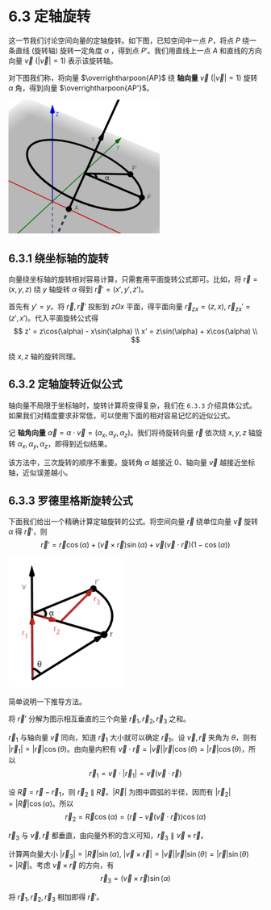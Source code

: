 # 6.3 定轴旋转

这一节我们讨论空间向量的定轴旋转。如下图，已知空间中一点 $P$，将点 $P$ 绕一条直线 (旋转轴) 旋转一定角度 $\alpha$ ，得到点 $P'$。我们用直线上一点 $A$ 和直线的方向向量 $\vec v\ (|\vec v|=1)$ 表示该旋转轴。

对下图我们称，将向量 $\overrightharpoon{AP}$ 绕 **轴向量** $\vec v\ (|\vec v|=1)$ 旋转 $\alpha$ 角，得到向量 $\overrightharpoon{AP'}$。

<img src="assert/image-5.png" width="300px" />

## 6.3.1 绕坐标轴的旋转

向量绕坐标轴的旋转相对容易计算，只需套用平面旋转公式即可。比如，将 $\vec r=(x,y,z)$ 绕 $y$ 轴旋转 $\alpha$ 得到 $\vec r'=(x',y',z')$。

首先有 $y'=y$。将 $\vec r,\vec r'$ 投影到 $zOx$ 平面，得平面向量 $\vec r_{zx}=(z,x),\ \vec r_{zx}'=(z',x')$。代入平面旋转公式得
$$
z' = z\cos(\alpha) - x\sin(\alpha) \\
x' = z\sin(\alpha) + x\cos(\alpha) \\
$$

绕 $x,z$ 轴的旋转同理。

## 6.3.2 定轴旋转近似公式

轴向量不局限于坐标轴时，旋转计算将变得复杂，我们在 `6.3.3` 介绍具体公式。如果我们对精度要求非常低，可以使用下面的相对容易记忆的近似公式。

记 **轴角向量** $\vec\alpha=\alpha\cdot\vec v=(\alpha_x,\alpha_y,\alpha_z)$。我们将待旋转向量 $\vec r$ 依次绕 $x,y,z$ 轴旋转 $\alpha_x,\alpha_y,\alpha_z$，即得到近似结果。

该方法中，三次旋转的顺序不重要。旋转角 $\alpha$ 越接近 $0$、轴向量 $\vec v$ 越接近坐标轴，近似误差越小。

## 6.3.3 罗德里格斯旋转公式

下面我们给出一个精确计算定轴旋转的公式。将空间向量 $\vec r$ 绕单位向量 $\vec v$ 旋转 $\alpha$ 得 $\vec r'$，则
$$
\vec r' =
\vec r \cos(\alpha) +
(\vec v \times \vec r)\sin(\alpha) +
\vec v (\vec v \cdot \vec r)(1-\cos(\alpha))
$$

<img src="assert/image-7.png" width="230px" />

简单说明一下推导方法。

将 $\vec r'$ 分解为图示相互垂直的三个向量 $\vec r_1,\vec r_2,\vec r_3$ 之和。

$\vec r_1$ 与轴向量 $\vec v$ 同向，知道 $\vec r_1$ 大小就可以确定 $\vec r_1$。设 $\vec v,\vec r$ 夹角为 $\theta$，则有 $|\vec r_1|=|\vec r|\cos(\theta)$。由向量内积有 $\vec v\cdot\vec r=|\vec v||\vec r|\cos(\theta)=|\vec r|\cos(\theta)$，所以
$$ \vec r_1 = \vec v\cdot|\vec r_1| = \vec v(\vec v\cdot\vec r) $$

设 $\vec R=\vec r-\vec r_1$，则 $\vec r_2\parallel\vec R$。$|\vec R|$ 为图中圆弧的半径，因而有 $|\vec r_2|=|\vec R|\cos(\alpha)$。所以
$$ \vec r_2 = \vec R\cos(\alpha) = (\vec r-\vec v(\vec v\cdot\vec r))\cos(\alpha) $$

$\vec r_3$ 与 $\vec v,\vec r$ 都垂直，由向量外积的含义可知，$\vec r_3\parallel \vec v\times\vec r$。

计算两向量大小 $|\vec r_3|=|\vec R|\sin(\alpha),\ |\vec v\times\vec r|=|\vec v||\vec r|\sin(\theta)=|\vec r|\sin(\theta)=|\vec R|$。考虑 $\vec v\times\vec r$ 的方向，有
$$ \vec r_3 = (\vec v\times\vec r)\sin(\alpha) $$

将 $\vec r_1,\vec r_2,\vec r_3$ 相加即得 $\vec r'$。